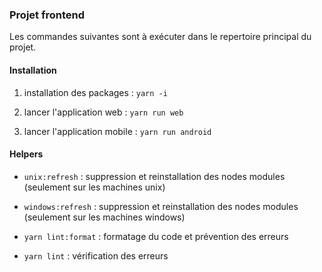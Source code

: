 ### Projet frontend ###

Les commandes suivantes sont à exécuter dans le repertoire principal du projet.

#### Installation ####

1. installation des packages : `yarn -i` 

2. lancer l'application web : `yarn run web`

3. lancer l'application mobile : `yarn run android`

#### Helpers ####
- `unix:refresh` : suppression et reinstallation des nodes modules (seulement sur les machines unix)

- `windows:refresh` : suppression et reinstallation des nodes modules (seulement sur les machines windows)

- `yarn lint:format` : formatage du code et prévention des erreurs

- `yarn lint` : vérification des erreurs